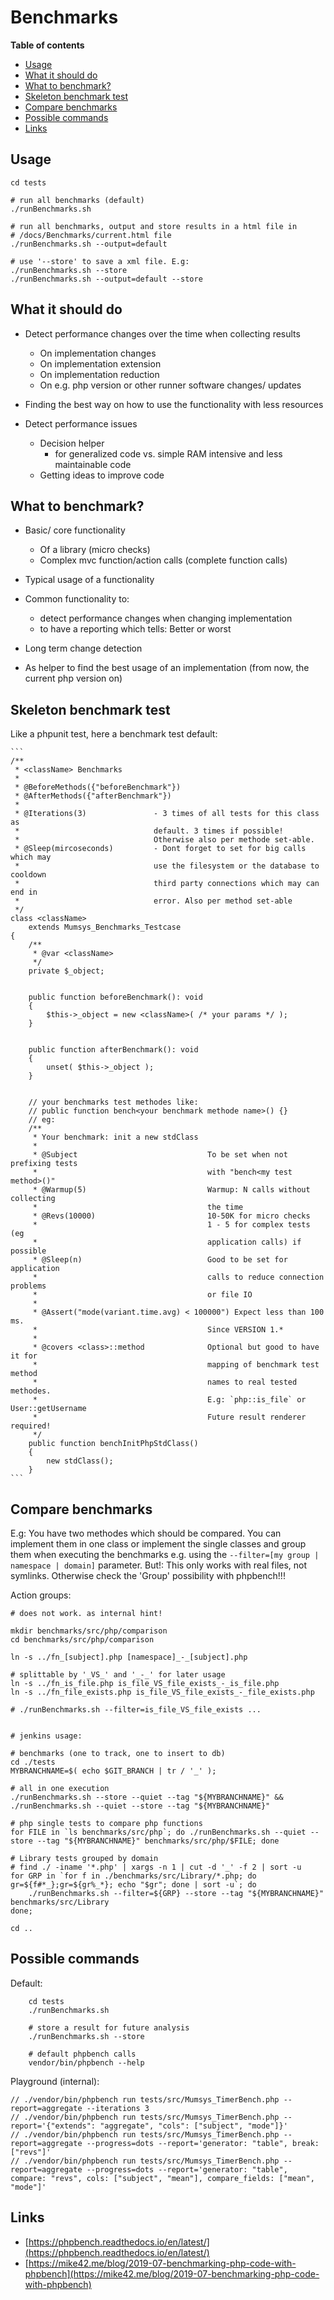 # Benchmarks

<!-- doctoc --title '**Table of contents**' --entryprefix '  - '  docs/BENCHMARKS.md -->
<!-- START doctoc generated TOC please keep comment here to allow auto update -->
<!-- DON'T EDIT THIS SECTION, INSTEAD RE-RUN doctoc TO UPDATE -->
**Table of contents**

+ [Usage](#usage)
+ [What it should do](#what-it-should-do)
+ [What to benchmark?](#what-to-benchmark)
+ [Skeleton benchmark test](#skeleton-benchmark-test)
+ [Compare benchmarks](#compare-benchmarks)
+ [Possible commands](#possible-commands)
+ [Links](#links)

<!-- END doctoc generated TOC please keep comment here to allow auto update -->

## Usage

    cd tests

    # run all benchmarks (default)
    ./runBenchmarks.sh

    # run all benchmarks, output and store results in a html file in
    # /docs/Benchmarks/current.html file
    ./runBenchmarks.sh --output=default

    # use '--store' to save a xml file. E.g:
    ./runBenchmarks.sh --store
    ./runBenchmarks.sh --output=default --store


## What it should do

+ Detect performance changes over the time when collecting results
    - On implementation changes
    - On implementation extension
    - On implementation reduction
    - On e.g. php version or other runner software changes/ updates

+ Finding the best way on how to use the functionality with less resources

+ Detect performance issues
    + Decision helper
        + for generalized code vs. simple RAM intensive and less maintainable code
    + Getting ideas to improve code


## What to benchmark?

+ Basic/ core functionality
    + Of a library (micro checks)
    + Complex mvc function/action calls (complete function calls)

+ Typical usage of a functionality

+ Common functionality to:
    + detect performance changes when changing implementation
    + to have a reporting which tells: Better or worst

+ Long term change detection

+ As helper to find the best usage of an implementation (from now, the current
  php version on)



## Skeleton benchmark test

Like a phpunit test, here a benchmark test default:

    ```
    /**
     * <className> Benchmarks
     *
     * @BeforeMethods({"beforeBenchmark"})
     * @AfterMethods({"afterBenchmark"})
     *
     * @Iterations(3)               - 3 times of all tests for this class as
     *                              default. 3 times if possible!
     *                              Otherwise also per methode set-able.
     * @Sleep(mircoseconds)         - Dont forget to set for big calls which may
     *                              use the filesystem or the database to cooldown
     *                              third party connections which may can end in
     *                              error. Also per method set-able
     */
    class <className>
        extends Mumsys_Benchmarks_Testcase
    {
        /**
         * @var <className>
         */
        private $_object;


        public function beforeBenchmark(): void
        {
            $this->_object = new <className>( /* your params */ );
        }


        public function afterBenchmark(): void
        {
            unset( $this->_object );
        }


        // your benchmarks test methodes like:
        // public function bench<your benchmark methode name>() {}
        // eg:
        /**
         * Your benchmark: init a new stdClass
         *
         * @Subject                             To be set when not prefixing tests
         *                                      with "bench<my test method>()"
         * @Warmup(5)                           Warmup: N calls without collecting
         *                                      the time
         * @Revs(10000)                         10-50K for micro checks
         *                                      1 - 5 for complex tests (eg
         *                                      application calls) if possible
         * @Sleep(n)                            Good to be set for application
         *                                      calls to reduce connection problems
         *                                      or file IO
         *
         * @Assert("mode(variant.time.avg) < 100000") Expect less than 100 ms.
         *                                      Since VERSION 1.*
         *
         * @covers <class>::method              Optional but good to have it for
         *                                      mapping of benchmark test method
         *                                      names to real tested methodes.
         *                                      E.g: `php::is_file` or User::getUsername
         *                                      Future result renderer required!
         */
        public function benchInitPhpStdClass()
        {
            new stdClass();
        }
    ```


## Compare benchmarks

E.g: You have two methodes which should be compared. You can implement them in
one class or implement the single classes and group them when executing the
benchmarks e.g. using the `--filter=[my group | namespace | domain]` parameter.
But!: This only works with real files, not symlinks.
Otherwise check the 'Group' possibility with phpbench!!!

Action groups:

    # does not work. as internal hint!

    mkdir benchmarks/src/php/comparison
    cd benchmarks/src/php/comparison

    ln -s ../fn_[subject].php [namespace]_-_[subject].php

    # splittable by '_VS_' and '_-_' for later usage
    ln -s ../fn_is_file.php is_file_VS_file_exists_-_is_file.php
    ln -s ../fn_file_exists.php is_file_VS_file_exists_-_file_exists.php

    # ./runBenchmarks.sh --filter=is_file_VS_file_exists ...


    # jenkins usage:

    # benchmarks (one to track, one to insert to db)
    cd ./tests
    MYBRANCHNAME=$( echo $GIT_BRANCH | tr / '_' );

    # all in one execution
    ./runBenchmarks.sh --store --quiet --tag "${MYBRANCHNAME}" && ./runBenchmarks.sh --quiet --store --tag "${MYBRANCHNAME}"

    # php single tests to compare php functions
    for FILE in `ls benchmarks/src/php`; do ./runBenchmarks.sh --quiet --store --tag "${MYBRANCHNAME}" benchmarks/src/php/$FILE; done

    # Library tests grouped by domain
    # find ./ -iname '*.php' | xargs -n 1 | cut -d '_' -f 2 | sort -u
    for GRP in `for f in ./benchmarks/src/Library/*.php; do gr=${f#*_};gr=${gr%_*}; echo "$gr"; done | sort -u`; do
        ./runBenchmarks.sh --filter=${GRP} --store --tag "${MYBRANCHNAME}" benchmarks/src/Library
    done;

    cd ..


## Possible commands

Default:

        cd tests
        ./runBenchmarks.sh

        # store a result for future analysis
        ./runBenchmarks.sh --store

        # default phpbench calls
        vendor/bin/phpbench --help


Playground (internal):

    // ./vendor/bin/phpbench run tests/src/Mumsys_TimerBench.php --report=aggregate --iterations 3
    // ./vendor/bin/phpbench run tests/src/Mumsys_TimerBench.php --report='{"extends": "aggregate", "cols": ["subject", "mode"]}'
    // ./vendor/bin/phpbench run tests/src/Mumsys_TimerBench.php --report=aggregate --progress=dots --report='generator: "table", break: ["revs"]'
    // ./vendor/bin/phpbench run tests/src/Mumsys_TimerBench.php --report=aggregate --progress=dots --report='generator: "table", compare: "revs", cols: ["subject", "mean"], compare_fields: ["mean", "mode"]'



## Links

+ [https://phpbench.readthedocs.io/en/latest/](https://phpbench.readthedocs.io/en/latest/)
+ [https://mike42.me/blog/2019-07-benchmarking-php-code-with-phpbench](https://mike42.me/blog/2019-07-benchmarking-php-code-with-phpbench)
